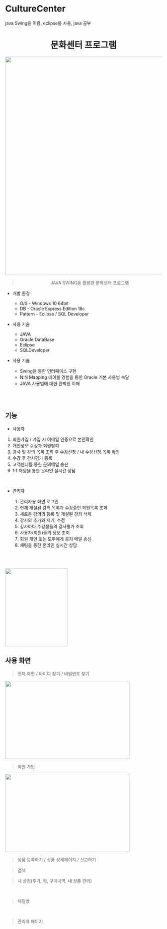 # CultureCenter
java Swing을 이용, eclipse를 사용,  java 공부


<h1 align="center"> 문화센터 프로그램</h1>

<p align="center"><img src="" width="600" height="700"></p>

> <div align="center">JAVA SWING을 활용한 문화센터 프로그램</h4></div>


* 개발 환경
  * O/S - Windows 10 64bit
  * DB - Oracle Express Edition 18c
  * Pattern - Eclipse / SQL Developer


* 사용 기술
  * JAVA
  * Oracle DataBase
  * Eclipse
  * SQLDeveloper


* 사용 기술
  * Swing을 통한 인터페이스 구현
  * N:N Mapping 테이블 경험을 통한 Oracle 기본 사용법 숙달
  * JAVA 사용법에 대한 완벽한 이해


<br/><br/>


## 기능

*  사용자
  1) 회원가입 / 가입 시 이메일 인증으로 본인확인
  2) 개인정보 수정과 회원탈퇴
  3) 강사 및 강의 목록 조회 후 수강신청 / 내 수강신청 목록 확인
  3) 수강 후 강사평가 등록
  4) 고객센터를 통한 문의메일 송신
  5) 1:1 채팅을 통한 온라인 실시간 상담

<br/>

* 관리자

  1) 관리자용 화면 로그인
  2) 현재 개설된 강의 목록과 수강중인 회원목록 조회
  3) 새로운 강의의 등록 및 개설된 강좌 삭제
  4) 강사의 추가와 제거, 수정
  5) 강사마다 수강생들의 강사평가 조회
  6) 사용자(회원)들의 정보 조회
  7) 회원 개인 또는 모두에게 공지 메일 송신
  8) 채팅을 통한 온라인 실시간 상담

<p/>
<br/><br/><br/>

<img src="" width="200" height="250"> 

## 사용 화면
 > 전체 화면 / 아이디 찾기 / 비밀번호 찾기
<img src="https://user-images.githubusercontent.com/74230238/166141690-3cafc12c-95fa-44bf-9c95-93e98842d392.png" width="400" height="250"> 


 > 회원 가입
<img src="https://user-images.githubusercontent.com/74230238/166141711-82fdcfbb-8820-499a-90e9-4a3afecfacf2.png" width="400" height="250"> 



 > 상품 등록하기  /  상품 상세페이지  /  신고하기




 > 검색




 > 내 상점(후기, 찜, 구매내역, 내 상품 관리)


<br/>

 > 채팅방


<br/>

 > 관리자 페이지
